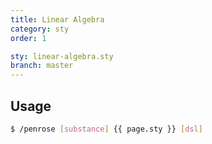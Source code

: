 ```yaml
---
title: Linear Algebra
category: sty
order: 1

sty: linear-algebra.sty
branch: master
---
```


## Usage

```bash
$ /penrose [substance] {{ page.sty }} [dsl]
```
